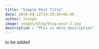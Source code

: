 ```yaml
---
title: "Simple Post Title"
date: 2018-09-12T14:39:16+06:00
author: Joseph
image: images/blog/blog-post-2.jpg
description : "This is meta description"
---
```



to be added

